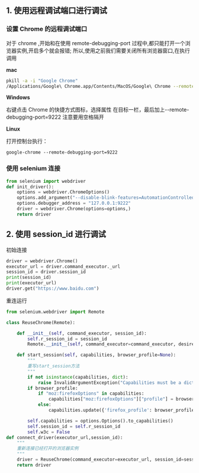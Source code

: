 ## 1. 使用远程调试端口进行调试

### 设置 Chrome 的远程调试端口

对于 chrome ,开始和在使用 remote-debugging-port 过程中,都只能打开一个浏览器实例,开启多个就会报错;
所以,使用之前我们需要关闭所有浏览器窗口,在执行调用

**mac**

```bash
pkill -a -i "Google Chrome"
/Applications/Google\ Chrome.app/Contents/MacOS/Google\ Chrome --remote-debugging-port=9222
```

**Windows**

右键点击 Chrome 的快捷方式图标，选择属性
在目标一栏，最后加上--remote-debugging-port=9222 注意要用空格隔开

**Linux**

打开控制台执行：

```
google-chrome --remote-debugging-port=9222
```

### 使用 selenium 连接

```python
from selenium import webdriver
def init_driver():
    options = webdriver.ChromeOptions()
    options.add_argument("--disable-blink-features=AutomationControlled")
    options.debugger_address = "127.0.0.1:9222"
    driver = webdriver.Chrome(options=options,)
    return driver

```

## 2. 使用 session_id 进行调试

初始连接

```python
driver = webdriver.Chrome()
executor_url = driver.command_executor._url
session_id = driver.session_id
print(session_id)
print(executor_url)
driver.get("https://www.baidu.com")
```

重连运行

```python
from selenium.webdriver import Remote

class ReuseChrome(Remote):

    def __init__(self, command_executor, session_id):
        self.r_session_id = session_id
        Remote.__init__(self, command_executor=command_executor, desired_capabilities={})

    def start_session(self, capabilities, browser_profile=None):
        """
        重写start_session方法
        """
        if not isinstance(capabilities, dict):
            raise InvalidArgumentException("Capabilities must be a dictionary")
        if browser_profile:
            if "moz:firefoxOptions" in capabilities:
                capabilities["moz:firefoxOptions"]["profile"] = browser_profile.encoded
            else:
                capabilities.update({'firefox_profile': browser_profile.encoded})

        self.capabilities = options.Options().to_capabilities()
        self.session_id = self.r_session_id
        self.w3c = False
def connect_driver(executor_url,session_id):
    """
    重新连接已经打开的浏览器实例
    """
    driver = ReuseChrome(command_executor=executor_url, session_id=session_id)
    return driver
```
